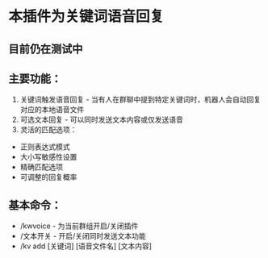 # 本插件为关键词语音回复
## 目前仍在测试中

## 主要功能：

1. 关键词触发语音回复 - 当有人在群聊中提到特定关键词时，机器人会自动回复对应的本地语音文件
2. 可选文本回复 - 可以同时发送文本内容或仅发送语音
3. 灵活的匹配选项：

- 正则表达式模式
- 大小写敏感性设置
- 精确匹配选项
- 可调整的回复概率

## 基本命令：

- /kwvoice - 为当前群组开启/关闭插件
- /文本开关 - 开启/关闭同时发送文本功能
- /kv add [关键词] [语音文件名] [文本内容]

